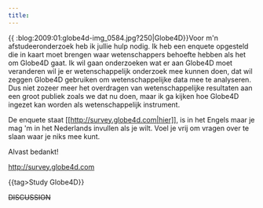 ```yaml
---
title: 
---
```

{{  :blog:2009:01:globe4d-img_0584.jpg?250|Globe4D}}Voor m'n afstudeeronderzoek heb ik jullie hulp nodig. Ik heb een enquete opgesteld die in kaart moet brengen waar wetenschappers behoefte hebben als het om Globe4D gaat. Ik wil gaan onderzoeken wat er aan Globe4D moet veranderen wil je er wetenschappelijk onderzoek mee kunnen doen, dat wil zeggen Globe4D gebruiken om wetenschappelijke data mee te analyseren. Dus niet zozeer meer het overdragen van wetenschappelijke resultaten aan een groot publiek zoals we dat nu doen, maar ik ga kijken hoe Globe4D ingezet kan worden als wetenschappelijk instrument.

De enquete staat [[http://survey.globe4d.com|hier]], is in het Engels maar je mag 'm in het Nederlands invullen als je wilt. Voel je vrij om vragen over te slaan waar je niks mee kunt.

Alvast bedankt!

http://survey.globe4d.com

{{tag>Study Globe4D}}


~~DISCUSSION~~
